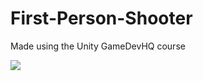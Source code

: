 # First-Person-Shooter

Made using the Unity GameDevHQ course

<img src="FirstPersonShooter.gif?raw=true">
